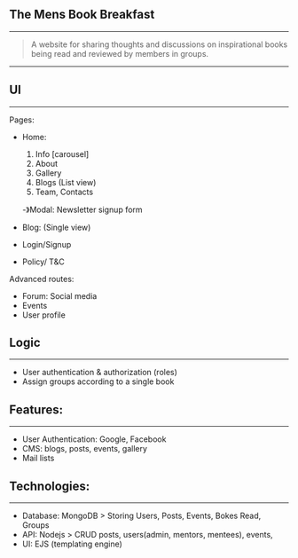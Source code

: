 ## The Mens Book Breakfast

---

> A website for sharing thoughts and discussions on inspirational books being read and reviewed by members in groups.

---

## UI

---

Pages:

- Home:

  1. Info [carousel]
  2. About
  3. Gallery
  4. Blogs (List view)
  5. Team, Contacts

  -》Modal: Newsletter signup form

- Blog: (Single view)
- Login/Signup
- Policy/ T&C

Advanced routes:

- Forum: Social media
- Events
- User profile

## Logic

---

- User authentication & authorization (roles)
- Assign groups according to a single book

## Features:

---

- User Authentication: Google, Facebook
- CMS: blogs, posts, events, gallery
- Mail lists

## Technologies:

---

- Database: MongoDB > Storing Users, Posts, Events, Bokes Read, Groups
- API: Nodejs > CRUD posts, users(admin, mentors, mentees), events,
- UI: EJS (templating engine)
